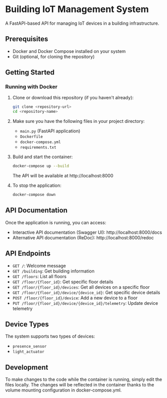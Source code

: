 # Building IoT Management System

A FastAPI-based API for managing IoT devices in a building infrastructure.

## Prerequisites

- Docker and Docker Compose installed on your system
- Git (optional, for cloning the repository)

## Getting Started

### Running with Docker

1. Clone or download this repository (if you haven't already):
   ```bash
   git clone <repository-url>
   cd <repository-name>
   ```

2. Make sure you have the following files in your project directory:
   - `main.py` (FastAPI application)
   - `Dockerfile`
   - `docker-compose.yml`
   - `requirements.txt`

3. Build and start the container:
   ```bash
   docker-compose up --build
   ```

   The API will be available at http://localhost:8000

4. To stop the application:
   ```bash
   docker-compose down
   ```

## API Documentation

Once the application is running, you can access:
- Interactive API documentation (Swagger UI): http://localhost:8000/docs
- Alternative API documentation (ReDoc): http://localhost:8000/redoc

## API Endpoints

- `GET /`: Welcome message
- `GET /building`: Get building information
- `GET /floors`: List all floors
- `GET /floor/{floor_id}`: Get specific floor details
- `GET /floor/{floor_id}/devices`: Get all devices on a specific floor
- `GET /floor/{floor_id}/device/{device_id}`: Get specific device details
- `POST /floor/{floor_id}/device`: Add a new device to a floor
- `PUT /floor/{floor_id}/device/{device_id}/telemetry`: Update device telemetry

## Device Types

The system supports two types of devices:
- `presence_sensor`
- `light_actuator`

## Development

To make changes to the code while the container is running, simply edit the files locally. The changes will be reflected in the container thanks to the volume mounting configuration in docker-compose.yml.